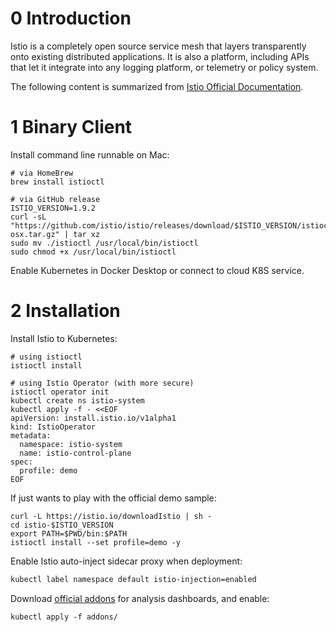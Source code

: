 # 0 Introduction

Istio is a completely open source service mesh that layers transparently onto existing distributed applications. It is also a platform, including APIs that let it integrate into any logging platform, or telemetry or policy system.

The following content is summarized from [Istio Official Documentation](https://istio.io/latest/).

# 1 Binary Client

Install command line runnable on Mac:

```shell
# via HomeBrew
brew install istioctl

# via GitHub release
ISTIO_VERSION=1.9.2
curl -sL "https://github.com/istio/istio/releases/download/$ISTIO_VERSION/istioctl-$ISTIO_VERSION-osx.tar.gz" | tar xz
sudo mv ./istioctl /usr/local/bin/istioctl
sudo chmod +x /usr/local/bin/istioctl
```

Enable Kubernetes in Docker Desktop or connect to cloud K8S service.

# 2 Installation

Install Istio to Kubernetes:

```shell
# using istioctl
istioctl install

# using Istio Operator (with more secure)
istioctl operator init
kubectl create ns istio-system
kubectl apply -f - <<EOF
apiVersion: install.istio.io/v1alpha1
kind: IstioOperator
metadata:
  namespace: istio-system
  name: istio-control-plane
spec:
  profile: demo
EOF

```

If just wants to play with the official demo sample:

```shell
curl -L https://istio.io/downloadIstio | sh -
cd istio-$ISTIO_VERSION
export PATH=$PWD/bin:$PATH
istioctl install --set profile=demo -y
```

Enable Istio auto-inject sidecar proxy when deployment:

``` sh
kubectl label namespace default istio-injection=enabled
```

Download [official addons](https://github.com/istio/istio/tree/master/samples/addons) for analysis dashboards, and enable:

``` shell
kubectl apply -f addons/
```

